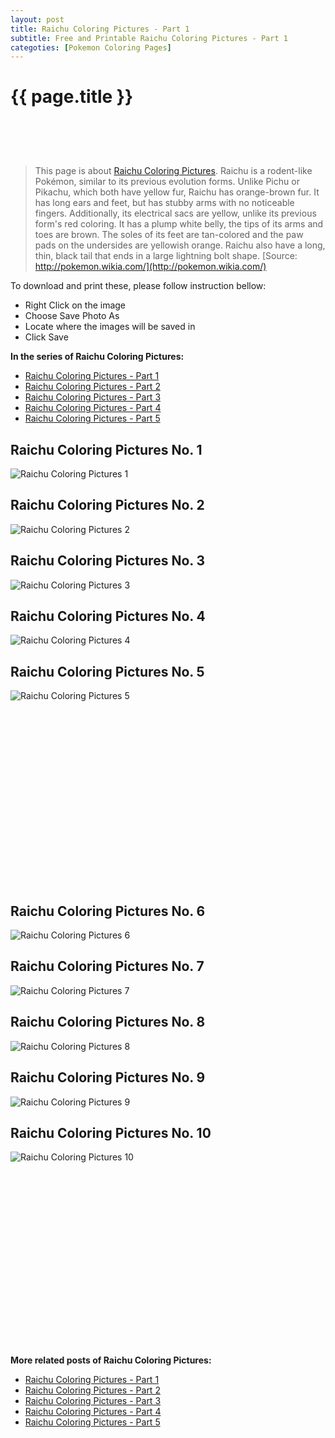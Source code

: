 ```yaml
---
layout: post
title: Raichu Coloring Pictures - Part 1
subtitle: Free and Printable Raichu Coloring Pictures - Part 1
categoties: [Pokemon Coloring Pages]
---
```

{{ page.title }}
================
<script async src="//pagead2.googlesyndication.com/pagead/js/adsbygoogle.js"></script><!-- UnderTitleAds --> <ins class="adsbygoogle" style="display:inline-block;width:468px;height:60px" data-ad-client="ca-pub-6753140515841889" data-ad-slot="4010138290"></ins><script> (adsbygoogle = window.adsbygoogle || []).push({}); </script>

> This page is about [Raichu Coloring Pictures](https://freecoloringpages.github.io/). Raichu is a rodent-like Pokémon, similar to its previous evolution forms. Unlike Pichu or Pikachu, which both have yellow fur, Raichu has orange-brown fur. It has long ears and feet, but has stubby arms with no noticeable fingers. Additionally, its electrical sacs are yellow, unlike its previous form's red coloring. It has a plump white belly, the tips of its arms and toes are brown. The soles of its feet are tan-colored and the paw pads on the undersides are yellowish orange. Raichu also have a long, thin, black tail that ends in a large lightning bolt shape. [Source: http://pokemon.wikia.com/](http://pokemon.wikia.com/)

To download and print these, please follow instruction bellow:
* Right Click on the image 
* Choose Save Photo As 
* Locate where the images will be saved in 
* Click Save

**In the series of Raichu Coloring Pictures:**

* [Raichu Coloring Pictures - Part 1](https://freecoloringpages.github.io/2017/12/11/Raichu-Coloring-Pictures-part-1.html)
* [Raichu Coloring Pictures - Part 2](https://freecoloringpages.github.io/2017/12/11/Raichu-Coloring-Pictures-part-2.html)
* [Raichu Coloring Pictures - Part 3](https://freecoloringpages.github.io/2017/12/11/Raichu-Coloring-Pictures-part-3.html)
* [Raichu Coloring Pictures - Part 4](https://freecoloringpages.github.io/2017/12/11/Raichu-Coloring-Pictures-part-4.html)
* [Raichu Coloring Pictures - Part 5](https://freecoloringpages.github.io/2017/12/11/Raichu-Coloring-Pictures-part-5.html)

## Raichu Coloring Pictures No. 1
![Raichu Coloring Pictures 1](https://freecoloringpages.github.io/img4/Raichu-Coloring-Pictures%20(1).jpg "Raichu Coloring Pictures 1")

## Raichu Coloring Pictures No. 2
![Raichu Coloring Pictures 2](https://freecoloringpages.github.io/img4/Raichu-Coloring-Pictures%20(2).jpg "Raichu Coloring Pictures 2")

## Raichu Coloring Pictures No. 3
![Raichu Coloring Pictures 3](https://freecoloringpages.github.io/img4/Raichu-Coloring-Pictures%20(3).jpg "Raichu Coloring Pictures 3")

## Raichu Coloring Pictures No. 4
![Raichu Coloring Pictures 4](https://freecoloringpages.github.io/img4/Raichu-Coloring-Pictures%20(4).jpg "Raichu Coloring Pictures 4")

## Raichu Coloring Pictures No. 5
![Raichu Coloring Pictures 5](https://freecoloringpages.github.io/img4/Raichu-Coloring-Pictures%20(5).jpg "Raichu Coloring Pictures 5")

<script async src="//pagead2.googlesyndication.com/pagead/js/adsbygoogle.js"></script><!-- Texxtonly --><ins class="adsbygoogle" style="display:inline-block;width:336px;height:280px" data-ad-client="ca-pub-6753140515841889" data-ad-slot="3207852233"></ins><script>(adsbygoogle = window.adsbygoogle || []).push({}); </script>

## Raichu Coloring Pictures No. 6
![Raichu Coloring Pictures 6](https://freecoloringpages.github.io/img4/Raichu-Coloring-Pictures%20(6).jpg "Raichu Coloring Pictures 6")

## Raichu Coloring Pictures No. 7
![Raichu Coloring Pictures 7](https://freecoloringpages.github.io/img4/Raichu-Coloring-Pictures%20(7).jpg "Raichu Coloring Pictures 7")

## Raichu Coloring Pictures No. 8
![Raichu Coloring Pictures 8](https://freecoloringpages.github.io/img4/Raichu-Coloring-Pictures%20(8).jpg "Raichu Coloring Pictures 8")

## Raichu Coloring Pictures No. 9
![Raichu Coloring Pictures 9](https://freecoloringpages.github.io/img4/Raichu-Coloring-Pictures%20(9).jpg "Raichu Coloring Pictures 9")

## Raichu Coloring Pictures No. 10
![Raichu Coloring Pictures 10](https://freecoloringpages.github.io/img4/Raichu-Coloring-Pictures%20(10).jpg "Raichu Coloring Pictures 10")

<script async src="//pagead2.googlesyndication.com/pagead/js/adsbygoogle.js"></script><!-- Texxtonly --><ins class="adsbygoogle" style="display:inline-block;width:336px;height:280px" data-ad-client="ca-pub-6753140515841889" data-ad-slot="3207852233"></ins><script>(adsbygoogle = window.adsbygoogle || []).push({}); </script>

**More related posts of Raichu Coloring Pictures:**

* [Raichu Coloring Pictures - Part 1](https://freecoloringpages.github.io/2017/12/11/Raichu-Coloring-Pictures-part-1.html)
* [Raichu Coloring Pictures - Part 2](https://freecoloringpages.github.io/2017/12/11/Raichu-Coloring-Pictures-part-2.html)
* [Raichu Coloring Pictures - Part 3](https://freecoloringpages.github.io/2017/12/11/Raichu-Coloring-Pictures-part-3.html)
* [Raichu Coloring Pictures - Part 4](https://freecoloringpages.github.io/2017/12/11/Raichu-Coloring-Pictures-part-4.html)
* [Raichu Coloring Pictures - Part 5](https://freecoloringpages.github.io/2017/12/11/Raichu-Coloring-Pictures-part-5.html)

